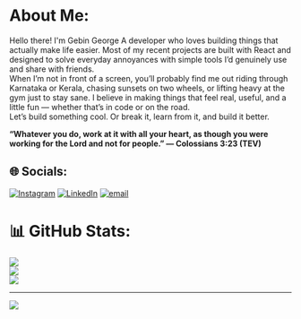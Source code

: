 # About Me:
Hello there! I'm Gebin George
A developer who loves building things that actually make life easier.
Most of my recent projects are built with React and designed to solve everyday annoyances with simple tools I’d genuinely use and share with friends.
<br>When I’m not in front of a screen, you’ll probably find me out riding through Karnataka or Kerala, chasing sunsets on two wheels, or lifting heavy at the gym just to stay sane. I believe in making things that feel real, useful, and a little fun — whether that’s in code or on the road.
<br>Let’s build something cool. Or break it, learn from it, and build it better.

**“Whatever you do, work at it with all your heart, as though you were working for the Lord and not for people.” — Colossians 3:23 (TEV)**



## 🌐 Socials:
[![Instagram](https://img.shields.io/badge/Instagram-%23E4405F.svg?logo=Instagram&logoColor=white)](https://instagram.com/bikeswithgebin) [![LinkedIn](https://img.shields.io/badge/LinkedIn-%230077B5.svg?logo=linkedin&logoColor=white)](https://linkedin.com/in/GebinGeorge) [![email](https://img.shields.io/badge/Email-D14836?logo=gmail&logoColor=white)](mailto:gebin.official@gmail.com) 
# 📊 GitHub Stats:
![](https://github-readme-stats.vercel.app/api?username=G381n&theme=dark&hide_border=false&include_all_commits=false&count_private=false)<br/>
![](https://nirzak-streak-stats.vercel.app/?user=G381n&theme=dark&hide_border=false)<br/>
![](https://github-readme-stats.vercel.app/api/top-langs/?username=G381n&theme=dark&hide_border=false&include_all_commits=false&count_private=false&layout=compact)

---
[![](https://visitcount.itsvg.in/api?id=G381n&icon=0&color=0)](https://visitcount.itsvg.in)

<!-- Proudly created with GPRM ( https://gprm.itsvg.in ) -->
